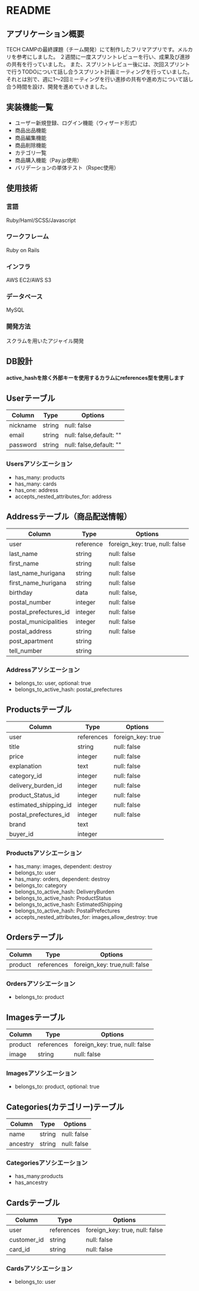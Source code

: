# README

## アプリケーション概要
TECH CAMPの最終課題（チーム開発）にて制作したフリマアプリです。メルカリを参考にしました。
２週間に一度スプリントレビューを行い、成果及び進捗の共有を行っていました。
また、スプリントレビュー後には、次回スプリントで行うTODOについて話し合うスプリント計画ミーティングを行っていました。
それとは別で、週に1〜2回ミーティングを行い進捗の共有や進め方について話し合う時間を設け、開発を進めていきました。

## 実装機能一覧
- ユーザー新規登録、ログイン機能（ウィザード形式）
- 商品出品機能
- 商品編集機能
- 商品削除機能
- カテゴリ一覧
- 商品購入機能（Pay.jp使用）
- バリデーションの単体テスト（Rspec使用）

## 使用技術
### 言語
Ruby/Haml/SCSS/Javascript

### ワークフレーム
Ruby on Rails

### インフラ
AWS EC2/AWS S3

### データベース
MySQL

### 開発方法
スクラムを用いたアジャイル開発


## DB設計
#### active_hashを除く外部キーを使用するカラムにreferences型を使用します

## Userテーブル
|Column|Type|Options|
|-------|-----|-------|
|nickname|string|null: false|
|email|string|null: false,default: ""|
|password|string|null: false,default: ""|

### Usersアソシエーション
- has_many: products
- has_many: cards
- has_one: address
- accepts_nested_attributes_for: address

## Addressテーブル（商品配送情報）
|Column|Type|Options|
|-------|-----|-------|
|user|reference|foreign_key: true, null: false|
|last_name|string|null: false|
|first_name|string|null: false|
|last_name_hurigana|string|null: false|
|first_name_hurigana|string|null: false|
|birthday|data|null: false,|
|postal_number|integer|null: false|
|postal_prefectures_id|integer|null: false|
|postal_municipalities|integer|null: false|
|postal_address|string|null: false|
|post_apartment|string||
|tell_number|string||

### Addressアソシエーション
- belongs_to: user, optional: true
- belongs_to_active_hash: postal_prefectures



## Productsテーブル
|Column|Type|Options|
|-------|-----|-------|
|user|references|foreign_key: true|
|title|string|null: false|
|price|integer|null: false|
|explanation|text|null: false|
|category_id|integer|null: false|
|delivery_burden_id|integer|null: false|
|product_Status_id|integer|null: false|
|estimated_shipping_id|integer|null: false|
|postal_prefectures_id|integer|null: false|
|brand|text||
|buyer_id|integer||

### Productsアソシエーション
- has_many: images, dependent: destroy
- belongs_to: user
- has_many: orders, dependent: destroy
- belongs_to: category
- belongs_to_active_hash: DeliveryBurden
- belongs_to_active_hash: ProductStatus
- belongs_to_active_hash: EstimatedShipping
- belongs_to_active_hash: PostalPrefectures
- accepts_nested_attributes_for: images,allow_destroy: true

## Ordersテーブル
|Column|Type|Options|
|-------|-----|-------|
|product|references|foreign_key: true,null: false|

### Ordersアソシエーション
- belongs_to: product


## Imagesテーブル
|Column|Type|Options|
|-------|-----|-------|
|product|references|foreign_key: true, null: false|
|image|string|null: false|

### Imagesアソシエーション
- belongs_to: product, optional: true

## Categories(カテゴリー)テーブル
|Column|Type|Options|
|-------|-----|-------|
|name|string|null: false|
|ancestry|string|null: false|

### Categoriesアソシエーション
- has_many:products
- has_ancestry


## Cardsテーブル
|Column|Type|Options|
|-------|-----|-------|
|user|references|foreign_key: true, null: false|
|customer_id|string|null: false|
|card_id|string|null: false|


### Cardsアソシエーション
- belongs_to: user